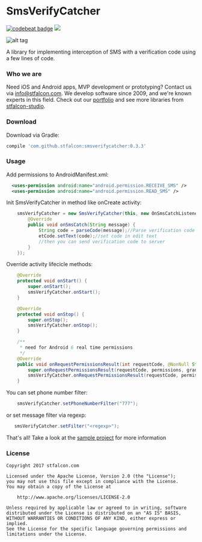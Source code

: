 # SmsVerifyCatcher

[![codebeat badge](https://codebeat.co/badges/0d0a3e88-6da8-4e43-a0fc-999af604d0b4)](https://codebeat.co/projects/github-com-stfalcon-studio-smsverifycatcher-master)
[![](https://jitpack.io/v/stfalcon-studio/SmsVerifyCatcher.svg)](https://jitpack.io/#stfalcon-studio/SmsVerifyCatcher)

![alt tag](http://i.imgur.com/7Kzzk5z.gif)

A library for implementing interception of SMS with a verification code using a few lines of code.

### Who we are
Need iOS and Android apps, MVP development or prototyping? Contact us via info@stfalcon.com. We develop software since 2009, and we're known experts in this field. Check out our [portfolio](https://stfalcon.com/en/portfolio) and see more libraries from [stfalcon-studio](https://stfalcon.com/en/opensource).

### Download

Download via Gradle:
```gradle
compile 'com.github.stfalcon:smsverifycatcher:0.3.3'
```

### Usage

Add permissions to AndroidManifest.xml:
```xml
  <uses-permission android:name="android.permission.RECEIVE_SMS" />
  <uses-permission android:name="android.permission.READ_SMS" />
```
Init SmsVerifyCatcher in method like onCreate activity:
```java
    smsVerifyCatcher = new SmsVerifyCatcher(this, new OnSmsCatchListener<String>() {
        @Override
        public void onSmsCatch(String message) {
            String code = parseCode(message);//Parse verification code
            etCode.setText(code);//set code in edit text
            //then you can send verification code to server
        }
    });
```
Override activity lifecicle methods:
```java
    @Override
    protected void onStart() {
        super.onStart();
        smsVerifyCatcher.onStart();
    }

    @Override
    protected void onStop() {
        super.onStop();
        smsVerifyCatcher.onStop();
    }

    /**
     * need for Android 6 real time permissions
     */
    @Override
    public void onRequestPermissionsResult(int requestCode, @NonNull String[] permissions, @NonNull int[] grantResults) {
        super.onRequestPermissionsResult(requestCode, permissions, grantResults);
        smsVerifyCatcher.onRequestPermissionsResult(requestCode, permissions, grantResults);
    }
```

You can set phone number filter:
```java
    smsVerifyCatcher.setPhoneNumberFilter("777");
```
or set message filter via regexp:
```java
   smsVerifyCatcher.setFilter("<regexp>");
```
That's all! 
Take a look at the [sample project](sample) for more information

### License 

```
Copyright 2017 stfalcon.com

Licensed under the Apache License, Version 2.0 (the "License");
you may not use this file except in compliance with the License.
You may obtain a copy of the License at

    http://www.apache.org/licenses/LICENSE-2.0

Unless required by applicable law or agreed to in writing, software
distributed under the License is distributed on an "AS IS" BASIS,
WITHOUT WARRANTIES OR CONDITIONS OF ANY KIND, either express or implied.
See the License for the specific language governing permissions and
limitations under the License.
```


[sample]: <https://github.com/stfalcon-studio/SmsVerifyCatcher/tree/master/sample>



